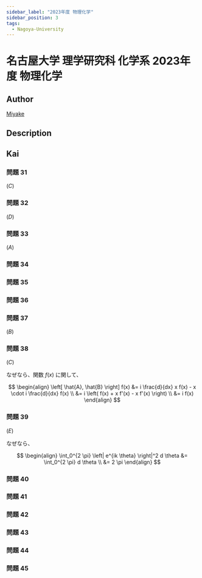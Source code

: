 ```yaml
---
sidebar_label: "2023年度 物理化学"
sidebar_position: 3
tags:
  - Nagoya-University
---
```

# 名古屋大学 理学研究科 化学系 2023年度 物理化学

## **Author**
[Miyake](https://miyake.github.io/exams/index.html)

## **Description**

## **Kai**
### 問題 31
$(C)$

### 問題 32
$(D)$

### 問題 33
$(A)$

### 問題 34

### 問題 35

### 問題 36

### 問題 37
$(B)$

### 問題 38
$(C)$

なぜなら、関数 $f(x)$ に関して、

$$
\begin{align}
\left[ \hat{A}, \hat{B} \right] f(x)
&= i \frac{d}{dx} x f(x) - x \cdot i \frac{d}{dx} f(x)
\\
&= i \left( f(x) + x f'(x) - x f'(x) \right)
\\
&= i f(x)
\end{align}
$$

### 問題 39
$(E)$

なぜなら、

$$
\begin{align}
\int_0^{2 \pi} \left| e^{ik \theta} \right|^2 d \theta
&= \int_0^{2 \pi} d \theta
\\
&= 2 \pi
\end{align}
$$

### 問題 40

### 問題 41

### 問題 42

### 問題 43

### 問題 44

### 問題 45